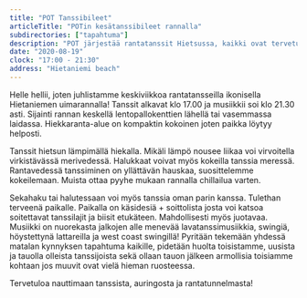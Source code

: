 ```yaml
---
title: "POT Tanssibileet"
articleTitle: "POTin kesätanssibileet rannalla"
subdirectories: ["tapahtuma"]
description: "POT järjestää rantatanssit Hietsussa, kaikki ovat tervetulleita"
date: "2020-08-19"
clock: "17:00 - 21:30"
address: "Hietaniemi beach"
---
```


Helle hellii, joten juhlistamme keskiviikkoa rantatansseilla ikonisella Hietaniemen uimarannalla! Tanssit alkavat klo 17.00 ja musiikkii soi klo 21.30 asti. Sijainti rannan keskellä lentopallokenttien lähellä tai vasemmassa laidassa. Hiekkaranta-alue on kompaktin kokoinen joten paikka löytyy helposti.

Tanssit hietsun lämpimällä hiekalla. Mikäli lämpö nousee liikaa voi virvoitella virkistävässä merivedessä. Halukkaat voivat myös kokeilla tanssia meressä. Rantavedessä tanssiminen on yllättävän hauskaa, suosittelemme kokeilemaan. Muista ottaa pyyhe mukaan rannalla chillailua varten.

Sekahaku tai halutessaan voi myös tanssia oman parin kanssa. Tulethan terveenä paikalle. Paikalla on käsidesiä + soittolista josta voi katsoa soitettavat tanssilajit ja biisit etukäteen. Mahdollisesti myös juotavaa. Musiikki on nuorekasta jalkojen alle menevää lavatanssimusiikkia, swingiä, höystettynä lattareilla ja west coast swingillä! Pyritään tekemään yhdessä matalan kynnyksen tapahtuma kaikille, pidetään huolta toisistamme, uusista ja tauolla olleista tanssijoista sekä ollaan tauon jälkeen armollisia toisiamme kohtaan jos muuvit ovat vielä hieman ruosteessa.

Tervetuloa nauttimaan tanssista, auringosta ja rantatunnelmasta!

